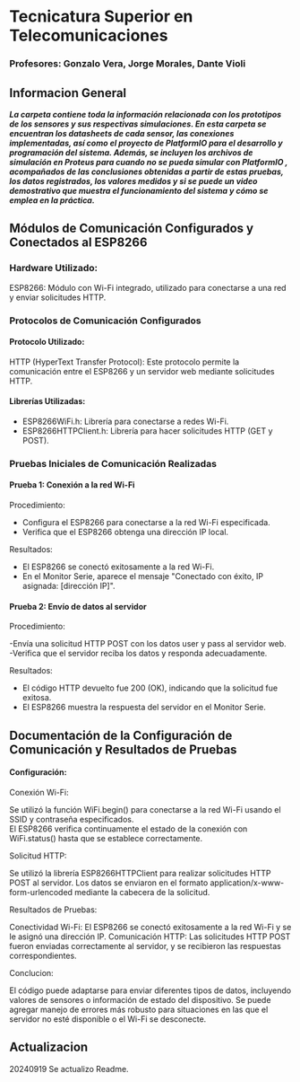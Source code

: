 # Tecnicatura Superior en Telecomunicaciones
### Profesores: Gonzalo Vera, Jorge Morales, Dante Violi  

## Informacion General

***La carpeta contiene toda la información relacionada con los prototipos de los sensores y sus respectivas simulaciones. En esta carpeta se encuentran los datasheets de cada sensor, las conexiones implementadas, así como el proyecto de PlatformIO para el desarrollo y programación del sistema. Además, se incluyen los archivos de simulación en Proteus para cuando no se pueda simular con PlatformIO , acompañados de las conclusiones obtenidas a partir de estas pruebas, los datos registrados, los valores medidos y si se puede un video demostrativo que muestra el funcionamiento del sistema y cómo se emplea en la práctica.***  

## Módulos de Comunicación Configurados y Conectados al ESP8266

### Hardware Utilizado:

ESP8266: Módulo con Wi-Fi integrado, utilizado para conectarse a una red y enviar solicitudes HTTP.

### Protocolos de Comunicación Configurados

#### Protocolo Utilizado:

HTTP (HyperText Transfer Protocol): Este protocolo permite la comunicación entre el ESP8266 y un servidor web mediante solicitudes HTTP.

#### Librerías Utilizadas:

- ESP8266WiFi.h: Librería para conectarse a redes Wi-Fi.
- ESP8266HTTPClient.h: Librería para hacer solicitudes HTTP (GET y POST).

### Pruebas Iniciales de Comunicación Realizadas

#### Prueba 1: Conexión a la red Wi-Fi

Procedimiento:

- Configura el ESP8266 para conectarse a la red Wi-Fi especificada.
- Verifica que el ESP8266 obtenga una dirección IP local.

Resultados:
- El ESP8266 se conectó exitosamente a la red Wi-Fi.
- En el Monitor Serie, aparece el mensaje "Conectado con éxito, IP asignada: [dirección IP]".

#### Prueba 2: Envío de datos al servidor
Procedimiento:

-Envía una solicitud HTTP POST con los datos user y pass al servidor web.
-Verifica que el servidor reciba los datos y responda adecuadamente.

Resultados:

- El código HTTP devuelto fue 200 (OK), indicando que la solicitud fue exitosa.
- El ESP8266 muestra la respuesta del servidor en el Monitor Serie.

## Documentación de la Configuración de Comunicación y Resultados de Pruebas

#### Configuración:
Conexión Wi-Fi:

Se utilizó la función WiFi.begin() para conectarse a la red Wi-Fi usando el SSID y contraseña especificados.  
El ESP8266 verifica continuamente el estado de la conexión con WiFi.status() hasta que se establece correctamente.  

Solicitud HTTP:  

Se utilizó la librería ESP8266HTTPClient para realizar solicitudes HTTP POST al servidor.
Los datos se enviaron en el formato application/x-www-form-urlencoded mediante la cabecera de la solicitud.

Resultados de Pruebas: 

Conectividad Wi-Fi: El ESP8266 se conectó exitosamente a la red Wi-Fi y se le asignó una dirección IP.
Comunicación HTTP: Las solicitudes HTTP POST fueron enviadas correctamente al servidor, y se recibieron las respuestas correspondientes.

Conclucion:

El código puede adaptarse para enviar diferentes tipos de datos, incluyendo valores de sensores o información de estado del dispositivo.
Se puede agregar manejo de errores más robusto para situaciones en las que el servidor no esté disponible o el Wi-Fi se desconecte.

## Actualizacion
20240919
Se actualizo Readme.

